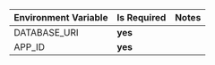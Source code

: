 | Environment Variable | Is Required | Notes |
|----------------------|-------------|-------|
| DATABASE_URI         | **yes**     |       |
| APP_ID               | **yes**     |       |
